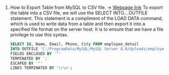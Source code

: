 1. How to Export Table from MySQL  to CSV file.
-> [Webpage link](https://www.javatpoint.com/mysql-export-table-to-cvs)
   To export the table into a CSV file, we will use the SELECT INTO....OUTFILE statement. This statement is a compliment of the LOAD DATA command, which is used to write data from a table and then export it into a specified file format on the server host. It is to ensure that we have a file privilege to use this syntax.


   ```sql
   SELECT Id, Name, Email, Phone, City FROM employee_detail  
   INTO OUTFILE 'C:/ProgramData/MySQL/MySQL Server 8.0/Uploads/employee_backup.csv'   
   FIELDS ENCLOSED BY '"'   
   TERMINATED BY ';'   
   ESCAPED BY '"'   
   LINES TERMINATED BY '\r\n';  
```

